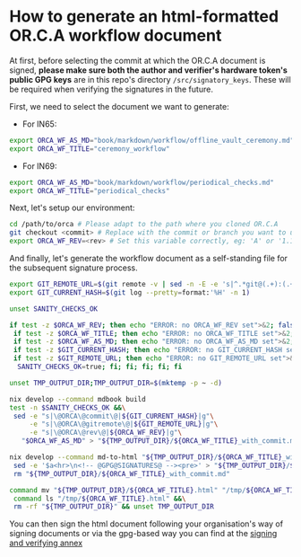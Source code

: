# How to generate an html-formatted OR.C.A workflow document

At first, before selecting the commit at which the OR.C.A document is signed, **please make sure both the author and verifier's hardware token's public GPG keys** are in this repo's directory `/src/signatory_keys`. These will be required when verifying the signatures in the future.

First, we need to select the document we want to generate:
* For IN65:
```bash
export ORCA_WF_AS_MD="book/markdown/workflow/offline_vault_ceremony.md"
export ORCA_WF_TITLE="ceremony_workflow"
```

* For IN69:
```bash
export ORCA_WF_AS_MD="book/markdown/workflow/periodical_checks.md"
export ORCA_WF_TITLE="periodical_checks"
```

Next, let's setup our environment:
```bash
cd /path/to/orca # Please adapt to the path where you cloned OR.C.A
git checkout <commit> # Replace with the commit or branch you want to use
export ORCA_WF_REV=<rev> # Set this variable correctly, eg: 'A' or '1.1'
```

And finally, let's generate the workflow document as a self-standing file for the subsequent signature process.
```bash
export GIT_REMOTE_URL=$(git remote -v | sed -n -E -e 's|^.*git@(.+):(.+)\.git.*|https://\1/\2|p' -e '1q')
export GIT_CURRENT_HASH=$(git log --pretty=format:'%H' -n 1)

unset SANITY_CHECKS_OK

if test -z $ORCA_WF_REV; then echo "ERROR: no ORCA_WF_REV set">&2; false; else\
 if test -z $ORCA_WF_TITLE; then echo "ERROR: no ORCA_WF_TITLE set">&2; false; else\
 if test -z $ORCA_WF_AS_MD; then echo "ERROR: no ORCA_WF_AS_MD set">&2; false; else\
 if test -z $GIT_CURRENT_HASH; then echo "ERROR: no GIT_CURRENT_HASH set">&2; false; else\
 if test -z $GIT_REMOTE_URL; then echo "ERROR: no GIT_REMOTE_URL set">&2; false; else\
  SANITY_CHECKS_OK=true; fi; fi; fi; fi; fi

unset TMP_OUTPUT_DIR;TMP_OUTPUT_DIR=$(mktemp -p ~ -d)

nix develop --command mdbook build
test -n $SANITY_CHECKS_OK &&\
 sed -e "s|\@ORCA\@commit\@|${GIT_CURRENT_HASH}|g"\
     -e "s|\@ORCA\@gitremote\@|${GIT_REMOTE_URL}|g"\
     -e "s|\@ORCA\@rev\@|${ORCA_WF_REV}|g"\
   "$ORCA_WF_AS_MD" > "${TMP_OUTPUT_DIR}/${ORCA_WF_TITLE}_with_commit.md"

nix develop --command md-to-html "${TMP_OUTPUT_DIR}/${ORCA_WF_TITLE}_with_commit.md" "${ORCA_WF_TITLE} rev${ORCA_WF_REV}" |\
 sed -e '$a<hr>\n<!-- @GPG@SIGNATURES@ --><pre>' > "${TMP_OUTPUT_DIR}/${ORCA_WF_TITLE}.html" &&\
 rm "${TMP_OUTPUT_DIR}/${ORCA_WF_TITLE}_with_commit.md"

command mv "${TMP_OUTPUT_DIR}/${ORCA_WF_TITLE}.html" "/tmp/${ORCA_WF_TITLE}.html" &&\
 command ls "/tmp/${ORCA_WF_TITLE}.html" &&\
 rm -rf "${TMP_OUTPUT_DIR}" && unset TMP_OUTPUT_DIR
```

You can then sign the html document following your organisation's way of signing documents or via the gpg-based way you can find at the [signing and verifying annex](../../signing_and_verifying.md)
